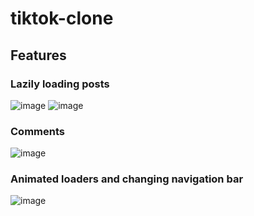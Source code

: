 # tiktok-clone
## Features
### Lazily loading posts
![image](https://user-images.githubusercontent.com/81270095/155446564-d0607a58-cae5-4743-98af-117c5243efaa.png)
![image](https://user-images.githubusercontent.com/81270095/155446686-d9661520-f95b-49fb-8d01-b6b34d13379b.png)

### Comments
![image](https://user-images.githubusercontent.com/81270095/155446627-0f50a9f2-1314-4056-b921-e8811121bbad.png)

### Animated loaders and changing navigation bar
![image](https://user-images.githubusercontent.com/81270095/155446873-3c051dcf-10e7-4c2f-8027-aa53f42a5295.png)

